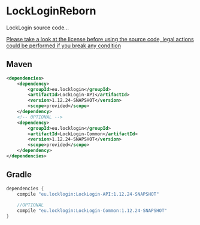 # LockLoginReborn
 LockLogin source code...

 [Please take a look at the license before using the source code, legal actions could be performed if you break any condition](http://karmaconfigs.ml/license/)

## Maven

```xml
<dependencies>
    <dependency>
        <groupId>eu.locklogin</groupId>
        <artifactId>LockLogin-API</artifactId>
        <version>1.12.24-SNAPSHOT</version>
        <scope>provided</scope>
    </dependency>
    <!-- OPTIONAL -->
    <dependency>
        <groupId>eu.locklogin</groupId>
        <artifactId>LockLogin-Common</artifactId>
        <version>1.12.24-SNAPSHOT</version>
        <scope>provided</scope>
    </dependency>
</dependencies>
```

## Gradle

```gradle
dependencies {
    compile "eu.locklogin:LockLogin-API:1.12.24-SNAPSHOT"
    
    //OPTIONAL
    compile "eu.locklogin:LockLogin-Common:1.12.24-SNAPSHOT"
}
```
